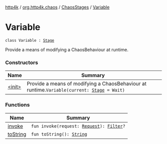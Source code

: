 [http4k](../../../index.md) / [org.http4k.chaos](../../index.md) / [ChaosStages](../index.md) / [Variable](./index.md)

# Variable

`class Variable : `[`Stage`](../../-stage.md)

Provide a means of modifying a ChaosBehaviour at runtime.

### Constructors

| Name | Summary |
|---|---|
| [&lt;init&gt;](-init-.md) | Provide a means of modifying a ChaosBehaviour at runtime.`Variable(current: `[`Stage`](../../-stage.md)` = Wait)` |

### Functions

| Name | Summary |
|---|---|
| [invoke](invoke.md) | `fun invoke(request: `[`Request`](../../../org.http4k.core/-request/index.md)`): `[`Filter`](../../../org.http4k.core/-filter/index.md)`?` |
| [toString](to-string.md) | `fun toString(): `[`String`](https://kotlinlang.org/api/latest/jvm/stdlib/kotlin/-string/index.html) |
